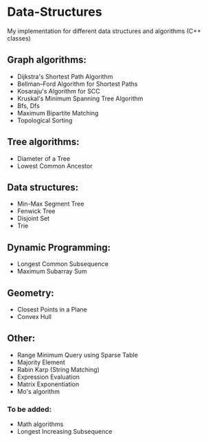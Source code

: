 # Data-Structures
My implementation for different data structures and algorithms (C++ classes)

## Graph algorithms:
* Dijkstra's Shortest Path Algorithm
* Bellman–Ford Algorithm for Shortest Paths
* Kosaraju's Algorithm for SCC
* Kruskal's Minimum Spanning Tree Algorithm
* Bfs, Dfs
* Maximum Bipartite Matching
* Topological Sorting

## Tree algorithms:
* Diameter of a Tree
* Lowest Common Ancestor

## Data structures:
* Min-Max Segment Tree
* Fenwick Tree
* Disjoint Set
* Trie

## Dynamic Programming:
* Longest Common Subsequence
* Maximum Subarray Sum

## Geometry:
* Closest Points in a Plane
* Convex Hull

## Other:
* Range Minimum Query using Sparse Table
* Majority Element
* Rabin Karp (String Matching)
* Expression Evaluation
* Matrix Exponentiation
* Mo's algorithm 

### To be added:
* Math algorithms
* Longest Increasing Subsequence
